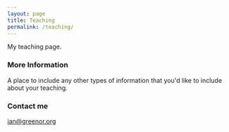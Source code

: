 ```yaml
---
layout: page
title: Teaching
permalink: /teaching/
---
```


My teaching page.

### More Information

A place to include any other types of information that you'd like to include about your teaching.

### Contact me

[ian@greenor.org](mailto:ian@greenor.org)
